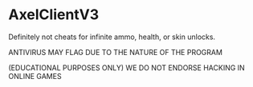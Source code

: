 # AxelClientV3
Definitely not cheats for infinite ammo, health, or skin unlocks. 

ANTIVIRUS MAY FLAG DUE TO THE NATURE OF THE PROGRAM

(EDUCATIONAL PURPOSES ONLY) WE DO NOT ENDORSE HACKING IN ONLINE GAMES
